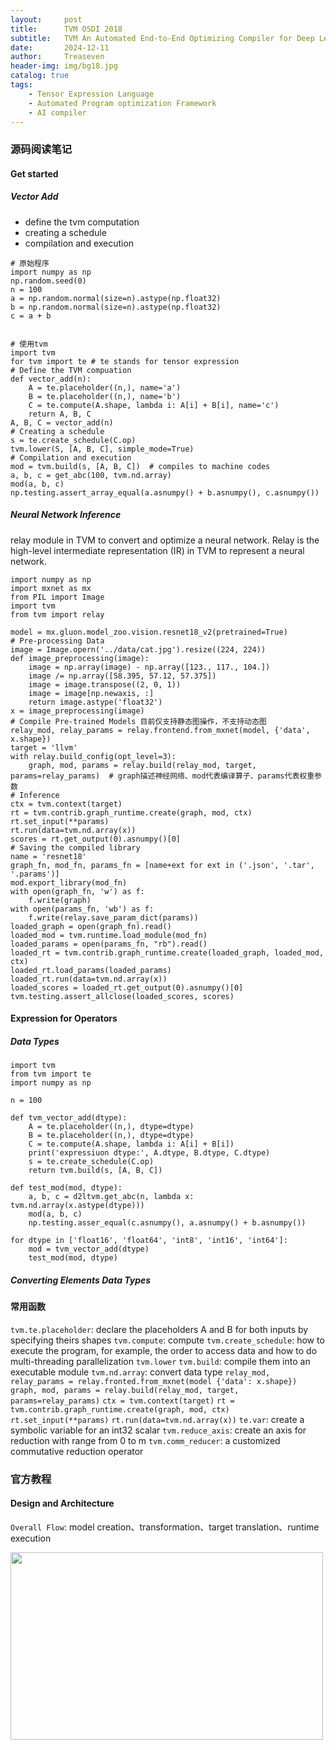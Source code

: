 ```yaml
---
layout:     post
title:      TVM OSDI 2018
subtitle:   TVM An Automated End-to-End Optimizing Compiler for Deep Learning
date:       2024-12-11
author:     Treaseven
header-img: img/bg18.jpg
catalog: true
tags:
    - Tensor Expression Language
    - Automated Program optimization Framework
    - AI compiler
---
```



### 源码阅读笔记

#### Get started
##### Vector Add
* define the tvm computation
* creating a schedule
* compilation and execution<br>

```
# 原始程序
import numpy as np
np.random.seed(0)
n = 100
a = np.random.normal(size=n).astype(np.float32)
b = np.random.normal(size=n).astype(np.float32)
c = a + b


# 使用tvm
import tvm
for tvm import te # te stands for tensor expression
# Define the TVM compuation
def vector_add(n):
    A = te.placeholder((n,), name='a')
    B = te.placeholder((n,), name='b')
    C = te.compute(A.shape, lambda i: A[i] + B[i], name='c')
    return A, B, C
A, B, C = vector_add(n)
# Creating a schedule
s = te.create_schedule(C.op)
tvm.lower(S, [A, B, C], simple_mode=True)
# Compilation and execution
mod = tvm.build(s, [A, B, C])  # compiles to machine codes
a, b, c = get_abc(100, tvm.nd.array)
mod(a, b, c)
np.testing.assert_array_equal(a.asnumpy() + b.asnumpy(), c.asnumpy())
```

##### Neural Network Inference
relay module in TVM to convert and optimize a neural network. Relay is the high-level intermediate representation (IR) in TVM to represent a neural network.

```
import numpy as np
import mxnet as mx
from PIL import Image
import tvm
from tvm import relay

model = mx.gluon.model_zoo.vision.resnet18_v2(pretrained=True)
# Pre-processing Data
image = Image.opern('../data/cat.jpg').resize((224, 224))
def image_preprocessing(image):
    image = np.array(image) - np.array([123., 117., 104.])
    image /= np.array([58.395, 57.12, 57.375])
    image = image.transpose((2, 0, 1))
    image = image[np.newaxis, :]
    return image.astype('float32')
x = image_preprocessing(image)
# Compile Pre-trained Models 目前仅支持静态图操作，不支持动态图
relay_mod, relay_params = relay.frontend.from_mxnet(model, {'data', x.shape})
target = 'llvm'
with relay.build_config(opt_level=3):
    graph, mod, params = relay.build(relay_mod, target, params=relay_params)  # graph描述神经网络、mod代表编译算子、params代表权重参数
# Inference
ctx = tvm.context(target)
rt = tvm.contrib.graph_runtime.create(graph, mod, ctx)
rt.set_input(**params)
rt.run(data=tvm.nd.array(x))
scores = rt.get_output(0).asnumpy()[0]
# Saving the compiled library
name = 'resnet18'
graph_fn, mod_fn, params_fn = [name+ext for ext in ('.json', '.tar', '.params')]
mod.export_library(mod_fn)
with open(graph_fn, 'w') as f:
    f.write(graph)
with open(params_fn, 'wb') as f:
    f.write(relay.save_param_dict(params))
loaded_graph = open(graph_fn).read()
loaded_mod = tvm.runtime.load_module(mod_fn)
loaded_params = open(params_fn, "rb").read()
loaded_rt = tvm.contrib.graph_runtime.create(loaded_graph, loaded_mod, ctx)
loaded_rt.load_params(loaded_params)
loaded_rt.run(data=tvm.nd.array(x))
loaded_scores = loaded_rt.get_output(0).asnumpy()[0]
tvm.testing.assert_allclose(loaded_scores, scores)
```

#### Expression for Operators
##### Data Types
```
import tvm
from tvm import te
import numpy as np

n = 100

def tvm_vector_add(dtype):
    A = te.placeholder((n,), dtype=dtype)
    B = te.placeholder((n,), dtype=dtype)
    C = te.compute(A.shape, lambda i: A[i] + B[i])
    print('expressiuon dtype:', A.dtype, B.dtype, C.dtype)
    s = te.create_schedule(C.op)
    return tvm.build(s, [A, B, C])

def test_mod(mod, dtype):
    a, b, c = d2ltvm.get_abc(n, lambda x: tvm.nd.array(x.astype(dtype)))
    mod(a, b, c)
    np.testing.asser_equal(c.asnumpy(), a.asnumpy() + b.asnumpy())

for dtype in ['float16', 'float64', 'int8', 'int16', 'int64']:
    mod = tvm_vector_add(dtype)
    test_mod(mod, dtype)
``` 

##### Converting Elements Data Types



#### 常用函数
```tvm.te.placeholder```: declare the placeholders A and B for both inputs by specifying theirs shapes
```tvm.compute```: compute
```tvm.create_schedule```: how to execute the program, for example, the order to access data and how to do multi-threading parallelization
```tvm.lower```
```tvm.build```: compile them into an executable module
```tvm.nd.array```: convert data type
```relay_mod, relay_params = relay.fronted.from_mxnet(model {'data': x.shape})```
```graph, mod, params = relay.build(relay_mod, target, params=relay_params)```
```ctx = tvm.context(target)```
```rt = tvm.contrib.graph_runtime.create(graph, mod, ctx)```
```rt.set_input(**params)```
```rt.run(data=tvm.nd.array(x))```
```te.var```: create a symbolic variable for an int32 scalar
```tvm.reduce_axis```: create an axis for reduction with range from 0 to m
```tvm.comm_reducer```: a customized commutative reduction operator


### 官方教程

#### Design and Architecture
```Overall Flow```: model creation、transformation、target translation、runtime execution

<img width="500" height="300" src="../img/post-tvm-design.png"/>